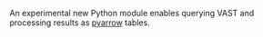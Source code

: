 An experimental new Python module enables querying VAST and processing results
as [pyarrow](https://arrow.apache.org/docs/python/) tables.
